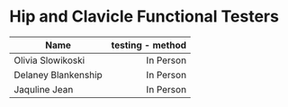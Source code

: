 # Hip and Clavicle Functional Testers

Name | testing - method
--- | ---:
Olivia Slowikoski | In Person
Delaney Blankenship | In Person
Jaquline Jean | In Person
